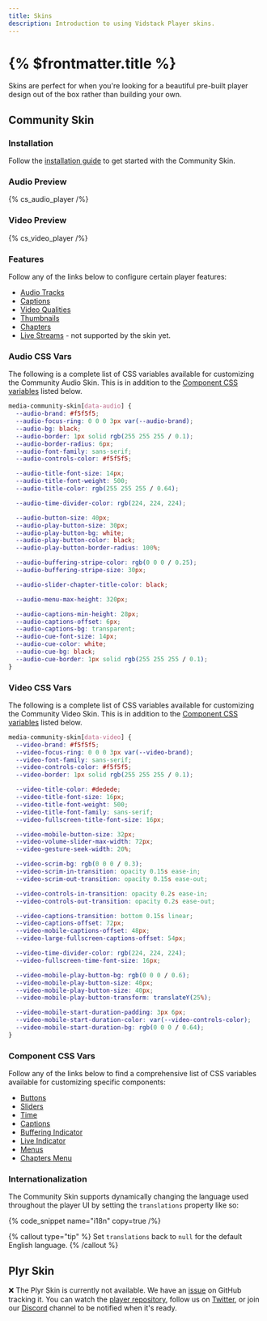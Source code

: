 ```yaml
---
title: Skins
description: Introduction to using Vidstack Player skins.
---
```


# {% $frontmatter.title %}

Skins are perfect for when you're looking for a beautiful pre-built player design out of the box
rather than building your own.

## Community Skin

### Installation

Follow the [installation guide](/docs/player/getting-started/installation) to get started with
the Community Skin.

### Audio Preview

{% cs_audio_player /%}

### Video Preview

{% cs_video_player /%}

### Features

Follow any of the links below to configure certain player features:

- [Audio Tracks](/docs/player/api/audio)
- [Captions](/docs/player/api/text-tracks)
- [Video Qualities](/docs/player/api/quality)
- [Thumbnails](/docs/player/components/sliders/slider-thumbnail#webvtt)
- [Chapters](/docs/player/components/sliders/time-slider#chapters)
- [Live Streams](/docs/player/api/live) - not supported by the skin yet.

### Audio CSS Vars

The following is a complete list of CSS variables available for customizing the Community Audio
Skin. This is in addition to the [Component CSS variables](#component-css-vars) listed below.

```css
media-community-skin[data-audio] {
  --audio-brand: #f5f5f5;
  --audio-focus-ring: 0 0 0 3px var(--audio-brand);
  --audio-bg: black;
  --audio-border: 1px solid rgb(255 255 255 / 0.1);
  --audio-border-radius: 6px;
  --audio-font-family: sans-serif;
  --audio-controls-color: #f5f5f5;

  --audio-title-font-size: 14px;
  --audio-title-font-weight: 500;
  --audio-title-color: rgb(255 255 255 / 0.64);

  --audio-time-divider-color: rgb(224, 224, 224);

  --audio-button-size: 40px;
  --audio-play-button-size: 30px;
  --audio-play-button-bg: white;
  --audio-play-button-color: black;
  --audio-play-button-border-radius: 100%;

  --audio-buffering-stripe-color: rgb(0 0 0 / 0.25);
  --audio-buffering-stripe-size: 30px;

  --audio-slider-chapter-title-color: black;

  --audio-menu-max-height: 320px;

  --audio-captions-min-height: 28px;
  --audio-captions-offset: 6px;
  --audio-captions-bg: transparent;
  --audio-cue-font-size: 14px;
  --audio-cue-color: white;
  --audio-cue-bg: black;
  --audio-cue-border: 1px solid rgb(255 255 255 / 0.1);
}
```

### Video CSS Vars

The following is a complete list of CSS variables available for customizing the Community Video
Skin. This is in addition to the [Component CSS variables](#component-css-vars) listed below.

```css {% copy=true %}
media-community-skin[data-video] {
  --video-brand: #f5f5f5;
  --video-focus-ring: 0 0 0 3px var(--video-brand);
  --video-font-family: sans-serif;
  --video-controls-color: #f5f5f5;
  --video-border: 1px solid rgb(255 255 255 / 0.1);

  --video-title-color: #dedede;
  --video-title-font-size: 16px;
  --video-title-font-weight: 500;
  --video-title-font-family: sans-serif;
  --video-fullscreen-title-font-size: 16px;

  --video-mobile-button-size: 32px;
  --video-volume-slider-max-width: 72px;
  --video-gesture-seek-width: 20%;

  --video-scrim-bg: rgb(0 0 0 / 0.3);
  --video-scrim-in-transition: opacity 0.15s ease-in;
  --video-scrim-out-transition: opacity 0.15s ease-out;

  --video-controls-in-transition: opacity 0.2s ease-in;
  --video-controls-out-transition: opacity 0.2s ease-out;

  --video-captions-transition: bottom 0.15s linear;
  --video-captions-offset: 72px;
  --video-mobile-captions-offset: 48px;
  --video-large-fullscreen-captions-offset: 54px;

  --video-time-divider-color: rgb(224, 224, 224);
  --video-fullscreen-time-font-size: 16px;

  --video-mobile-play-button-bg: rgb(0 0 0 / 0.6);
  --video-mobile-play-button-size: 40px;
  --video-mobile-play-button-size: 40px;
  --video-mobile-play-button-transform: translateY(25%);

  --video-mobile-start-duration-padding: 3px 6px;
  --video-mobile-start-duration-color: var(--video-controls-color);
  --video-mobile-start-duration-bg: rgb(0 0 0 / 0.64);
}
```

### Component CSS Vars

Follow any of the links below to find a comprehensive list of CSS variables available for
customizing specific components:

- [Buttons](/docs/player/components/buttons/toggle-button#css-variables)
- [Sliders](/docs/player/components/sliders/slider#css-variables)
- [Time](/docs/player/components/display/time#css-variables)
- [Captions](/docs/player/components/display/captions#css-variables)
- [Buffering Indicator](/docs/player/components/display/buffering-indicator#css-variables)
- [Live Indicator](/docs/player/components/display/live-indicator#css-variables)
- [Menus](/docs/player/components/menu/menu#css-variables)
- [Chapters Menu](/docs/player/components/menu/chapters-menu#css-variables)

### Internationalization

The Community Skin supports dynamically changing the language used throughout the player UI
by setting the `translations` property like so:

{% code_snippet name="i18n" copy=true /%}

{% callout type="tip" %}
Set `translations` back to `null` for the default English language.
{% /callout %}

## Plyr Skin

❌️ The Plyr Skin is currently not available. We have an
[issue](https://github.com/vidstack/player/issues/74) on GitHub tracking it. You can watch the
[player repository](https://github.com/vidstack/player), follow us on
[Twitter](https://twitter.com/vidstackjs?lang=en), or join our [Discord](https://discord.gg/QAjfh2gZE4)
channel to be notified when it's ready.
